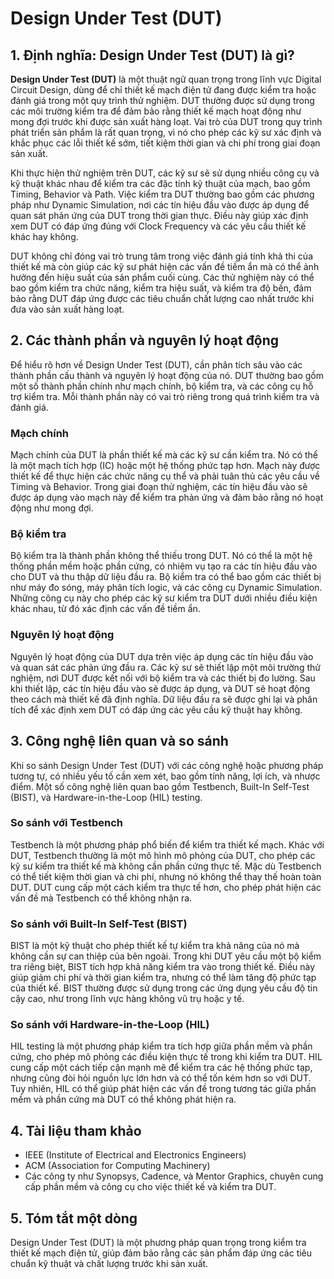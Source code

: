 # Design Under Test (DUT)

## 1. Định nghĩa: **Design Under Test (DUT)** là gì?
**Design Under Test (DUT)** là một thuật ngữ quan trọng trong lĩnh vực Digital Circuit Design, dùng để chỉ thiết kế mạch điện tử đang được kiểm tra hoặc đánh giá trong một quy trình thử nghiệm. DUT thường được sử dụng trong các môi trường kiểm tra để đảm bảo rằng thiết kế mạch hoạt động như mong đợi trước khi được sản xuất hàng loạt. Vai trò của DUT trong quy trình phát triển sản phẩm là rất quan trọng, vì nó cho phép các kỹ sư xác định và khắc phục các lỗi thiết kế sớm, tiết kiệm thời gian và chi phí trong giai đoạn sản xuất.

Khi thực hiện thử nghiệm trên DUT, các kỹ sư sẽ sử dụng nhiều công cụ và kỹ thuật khác nhau để kiểm tra các đặc tính kỹ thuật của mạch, bao gồm Timing, Behavior và Path. Việc kiểm tra DUT thường bao gồm các phương pháp như Dynamic Simulation, nơi các tín hiệu đầu vào được áp dụng để quan sát phản ứng của DUT trong thời gian thực. Điều này giúp xác định xem DUT có đáp ứng đúng với Clock Frequency và các yêu cầu thiết kế khác hay không.

DUT không chỉ đóng vai trò trung tâm trong việc đánh giá tính khả thi của thiết kế mà còn giúp các kỹ sư phát hiện các vấn đề tiềm ẩn mà có thể ảnh hưởng đến hiệu suất của sản phẩm cuối cùng. Các thử nghiệm này có thể bao gồm kiểm tra chức năng, kiểm tra hiệu suất, và kiểm tra độ bền, đảm bảo rằng DUT đáp ứng được các tiêu chuẩn chất lượng cao nhất trước khi đưa vào sản xuất hàng loạt.

## 2. Các thành phần và nguyên lý hoạt động
Để hiểu rõ hơn về Design Under Test (DUT), cần phân tích sâu vào các thành phần cấu thành và nguyên lý hoạt động của nó. DUT thường bao gồm một số thành phần chính như mạch chính, bộ kiểm tra, và các công cụ hỗ trợ kiểm tra. Mỗi thành phần này có vai trò riêng trong quá trình kiểm tra và đánh giá.

### Mạch chính
Mạch chính của DUT là phần thiết kế mà các kỹ sư cần kiểm tra. Nó có thể là một mạch tích hợp (IC) hoặc một hệ thống phức tạp hơn. Mạch này được thiết kế để thực hiện các chức năng cụ thể và phải tuân thủ các yêu cầu về Timing và Behavior. Trong giai đoạn thử nghiệm, các tín hiệu đầu vào sẽ được áp dụng vào mạch này để kiểm tra phản ứng và đảm bảo rằng nó hoạt động như mong đợi.

### Bộ kiểm tra
Bộ kiểm tra là thành phần không thể thiếu trong DUT. Nó có thể là một hệ thống phần mềm hoặc phần cứng, có nhiệm vụ tạo ra các tín hiệu đầu vào cho DUT và thu thập dữ liệu đầu ra. Bộ kiểm tra có thể bao gồm các thiết bị như máy đo sóng, máy phân tích logic, và các công cụ Dynamic Simulation. Những công cụ này cho phép các kỹ sư kiểm tra DUT dưới nhiều điều kiện khác nhau, từ đó xác định các vấn đề tiềm ẩn.

### Nguyên lý hoạt động
Nguyên lý hoạt động của DUT dựa trên việc áp dụng các tín hiệu đầu vào và quan sát các phản ứng đầu ra. Các kỹ sư sẽ thiết lập một môi trường thử nghiệm, nơi DUT được kết nối với bộ kiểm tra và các thiết bị đo lường. Sau khi thiết lập, các tín hiệu đầu vào sẽ được áp dụng, và DUT sẽ hoạt động theo cách mà thiết kế đã định nghĩa. Dữ liệu đầu ra sẽ được ghi lại và phân tích để xác định xem DUT có đáp ứng các yêu cầu kỹ thuật hay không.

## 3. Công nghệ liên quan và so sánh
Khi so sánh Design Under Test (DUT) với các công nghệ hoặc phương pháp tương tự, có nhiều yếu tố cần xem xét, bao gồm tính năng, lợi ích, và nhược điểm. Một số công nghệ liên quan bao gồm Testbench, Built-In Self-Test (BIST), và Hardware-in-the-Loop (HIL) testing.

### So sánh với Testbench
Testbench là một phương pháp phổ biến để kiểm tra thiết kế mạch. Khác với DUT, Testbench thường là một mô hình mô phỏng của DUT, cho phép các kỹ sư kiểm tra thiết kế mà không cần phần cứng thực tế. Mặc dù Testbench có thể tiết kiệm thời gian và chi phí, nhưng nó không thể thay thế hoàn toàn DUT. DUT cung cấp một cách kiểm tra thực tế hơn, cho phép phát hiện các vấn đề mà Testbench có thể không nhận ra.

### So sánh với Built-In Self-Test (BIST)
BIST là một kỹ thuật cho phép thiết kế tự kiểm tra khả năng của nó mà không cần sự can thiệp của bên ngoài. Trong khi DUT yêu cầu một bộ kiểm tra riêng biệt, BIST tích hợp khả năng kiểm tra vào trong thiết kế. Điều này giúp giảm chi phí và thời gian kiểm tra, nhưng có thể làm tăng độ phức tạp của thiết kế. BIST thường được sử dụng trong các ứng dụng yêu cầu độ tin cậy cao, như trong lĩnh vực hàng không vũ trụ hoặc y tế.

### So sánh với Hardware-in-the-Loop (HIL)
HIL testing là một phương pháp kiểm tra tích hợp giữa phần mềm và phần cứng, cho phép mô phỏng các điều kiện thực tế trong khi kiểm tra DUT. HIL cung cấp một cách tiếp cận mạnh mẽ để kiểm tra các hệ thống phức tạp, nhưng cũng đòi hỏi nguồn lực lớn hơn và có thể tốn kém hơn so với DUT. Tuy nhiên, HIL có thể giúp phát hiện các vấn đề trong tương tác giữa phần mềm và phần cứng mà DUT có thể không phát hiện ra.

## 4. Tài liệu tham khảo
- IEEE (Institute of Electrical and Electronics Engineers)
- ACM (Association for Computing Machinery)
- Các công ty như Synopsys, Cadence, và Mentor Graphics, chuyên cung cấp phần mềm và công cụ cho việc thiết kế và kiểm tra DUT.

## 5. Tóm tắt một dòng
Design Under Test (DUT) là một phương pháp quan trọng trong kiểm tra thiết kế mạch điện tử, giúp đảm bảo rằng các sản phẩm đáp ứng các tiêu chuẩn kỹ thuật và chất lượng trước khi sản xuất.